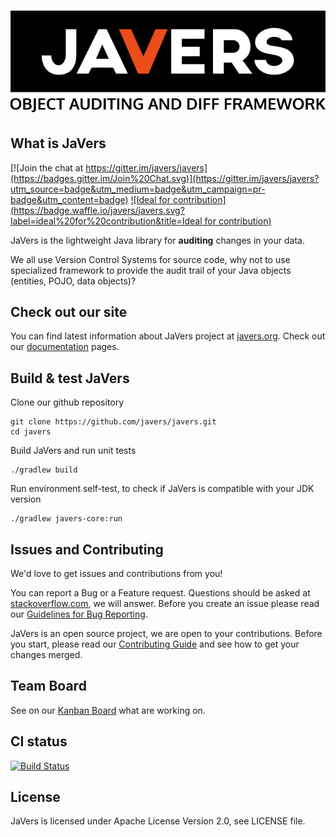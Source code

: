 ﻿﻿
![javers-black-logo-1.0.png](javers-black-logo-1.0.png)

## What is JaVers

[![Join the chat at https://gitter.im/javers/javers](https://badges.gitter.im/Join%20Chat.svg)](https://gitter.im/javers/javers?utm_source=badge&utm_medium=badge&utm_campaign=pr-badge&utm_content=badge)
[![Ideal for contribution](https://badge.waffle.io/javers/javers.svg?label=ideal%20for%20contribution&title=Ideal for contribution)](http://waffle.io/javers/javers)

JaVers is the lightweight Java library for **auditing** changes in your data.

We all use Version Control Systems for source code,
why not to use specialized framework to provide the audit trail of your Java objects (entities, POJO, data objects)?

## Check out our site
You can find latest information about JaVers project at [javers.org](http://javers.org).
Check out our [documentation](http://javers.org/documentation)</a> pages.

## Build & test JaVers
Clone our github repository

```
git clone https://github.com/javers/javers.git
cd javers
```

Build JaVers and run unit tests

```
./gradlew build
```

Run environment self-test, to check if JaVers is compatible with your JDK version

```
./gradlew javers-core:run
```

## Issues and Contributing
We'd love to get issues and contributions from you!

You can report a Bug or a Feature request.
Questions should be asked at [stackoverflow.com](http://stackoverflow.com/questions/tagged/javers?sort=newest), we will answer.
Before you create an issue please read our
[Guidelines for Bug Reporting](CONTRIBUTING.md).

JaVers is an open source project, we are open to your contributions.
Before you start, please read our
[Contributing Guide](CONTRIBUTING.md) and see how to get your changes merged.

## Team Board
See on our [Kanban Board](https://waffle.io/javers/javers) what are working on. 

## CI status
[![Build Status](https://travis-ci.org/javers/javers.png?branch=master)](https://travis-ci.org/javers/javers)

## License
JaVers is licensed under Apache License Version 2.0, see LICENSE file.